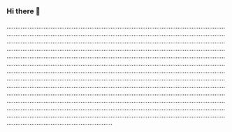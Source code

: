 ### Hi there 👋

........................................................................................................................................................................................................................................................................................................................................................................................................................................................................................................................................................................................................................................................................................................................................................................................................................................................................................................................................................................................................................................................................................................................................................................................................................................................................................................................................................................................................................................................................................................................................................................................................................................................................................................................................